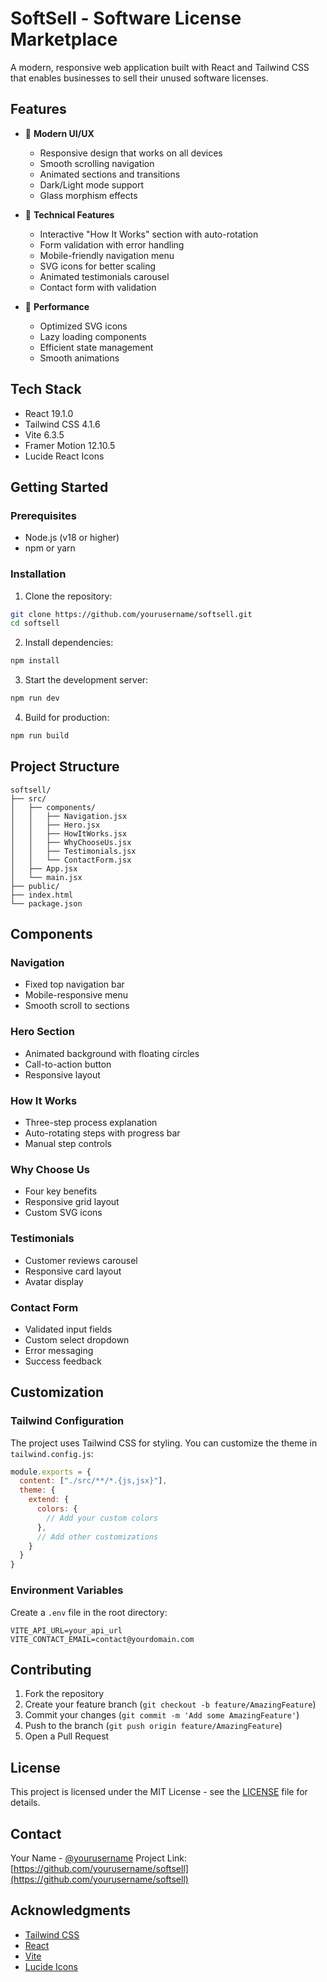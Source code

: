 # SoftSell - Software License Marketplace

A modern, responsive web application built with React and Tailwind CSS that enables businesses to sell their unused software licenses.

## Features

- 🎯 **Modern UI/UX**
  - Responsive design that works on all devices
  - Smooth scrolling navigation
  - Animated sections and transitions
  - Dark/Light mode support
  - Glass morphism effects

- 🔧 **Technical Features**
  - Interactive "How It Works" section with auto-rotation
  - Form validation with error handling
  - Mobile-friendly navigation menu
  - SVG icons for better scaling
  - Animated testimonials carousel
  - Contact form with validation

- 🚀 **Performance**
  - Optimized SVG icons
  - Lazy loading components
  - Efficient state management
  - Smooth animations

## Tech Stack

- React 19.1.0
- Tailwind CSS 4.1.6
- Vite 6.3.5
- Framer Motion 12.10.5
- Lucide React Icons

## Getting Started

### Prerequisites

- Node.js (v18 or higher)
- npm or yarn

### Installation

1. Clone the repository:
```bash
git clone https://github.com/yourusername/softsell.git
cd softsell
```

2. Install dependencies:
```bash
npm install
```

3. Start the development server:
```bash
npm run dev
```

4. Build for production:
```bash
npm run build
```

## Project Structure

```
softsell/
├── src/
│   ├── components/
│   │   ├── Navigation.jsx
│   │   ├── Hero.jsx
│   │   ├── HowItWorks.jsx
│   │   ├── WhyChooseUs.jsx
│   │   ├── Testimonials.jsx
│   │   └── ContactForm.jsx
│   ├── App.jsx
│   └── main.jsx
├── public/
├── index.html
└── package.json
```

## Components

### Navigation
- Fixed top navigation bar
- Mobile-responsive menu
- Smooth scroll to sections

### Hero Section
- Animated background with floating circles
- Call-to-action button
- Responsive layout

### How It Works
- Three-step process explanation
- Auto-rotating steps with progress bar
- Manual step controls

### Why Choose Us
- Four key benefits
- Responsive grid layout
- Custom SVG icons

### Testimonials
- Customer reviews carousel
- Responsive card layout
- Avatar display

### Contact Form
- Validated input fields
- Custom select dropdown
- Error messaging
- Success feedback

## Customization

### Tailwind Configuration
The project uses Tailwind CSS for styling. You can customize the theme in `tailwind.config.js`:

```javascript
module.exports = {
  content: ["./src/**/*.{js,jsx}"],
  theme: {
    extend: {
      colors: {
        // Add your custom colors
      },
      // Add other customizations
    }
  }
}
```

### Environment Variables
Create a `.env` file in the root directory:

```env
VITE_API_URL=your_api_url
VITE_CONTACT_EMAIL=contact@yourdomain.com
```

## Contributing

1. Fork the repository
2. Create your feature branch (`git checkout -b feature/AmazingFeature`)
3. Commit your changes (`git commit -m 'Add some AmazingFeature'`)
4. Push to the branch (`git push origin feature/AmazingFeature`)
5. Open a Pull Request

## License

This project is licensed under the MIT License - see the [LICENSE](LICENSE) file for details.

## Contact

Your Name - [@yourusername](https://twitter.com/yourusername)
Project Link: [https://github.com/yourusername/softsell](https://github.com/yourusername/softsell)

## Acknowledgments

- [Tailwind CSS](https://tailwindcss.com)
- [React](https://reactjs.org)
- [Vite](https://vitejs.dev)
- [Lucide Icons](https://lucide.dev)
